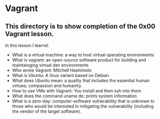 # Vagrant

## This directory is to show completion of the 0x00 Vagrant lesson.

In this lesson I learnd:

* What is a virtual machine: a way to host virtual operating environments
* What is vagrant: an open-source software product for building and maintainging virtual dev environments
* Who wrote Vagrant: Mitchell Hashimoto 
* What is Ubuntu: A linux variant based on Debian
* What does Ubuntu mean: a quality that includes the essential human virtues; compassion and humanity.
* How to use VMs with Vagrant: You install and then ssh into them
* What does the command uname do: prints system information
* What is a zero-day: computer-software vulnerability that is unknown to those who would be interested
 in mitigating the vulnerability (including the vendor of the target software).
